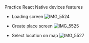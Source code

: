Practice React Native devices features

- Loading screen
![IMG_5524](https://user-images.githubusercontent.com/73866831/115758073-effc2d00-a3c8-11eb-9d44-edecc6583ee1.PNG)

- Create place screen
![IMG_5525](https://user-images.githubusercontent.com/73866831/115758064-ed99d300-a3c8-11eb-958d-081d1374a17a.PNG)

- Select location on map
![IMG_5527](https://user-images.githubusercontent.com/73866831/115758067-eecb0000-a3c8-11eb-9a1f-5e20af955f71.PNG)

